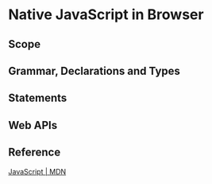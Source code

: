 # Native JavaScript in Browser

## Scope

## Grammar, Declarations and Types

## Statements

## Web APIs

## Reference

[JavaScript | MDN](https://developer.mozilla.org/en-US/docs/Web/JavaScript)
